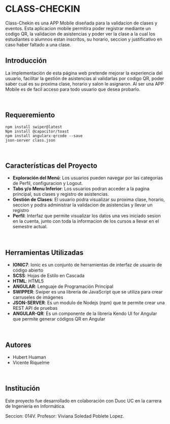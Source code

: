 #  CLASS-CHECKIN

Class-Chekin es una APP Mobile diseñada para la validacion de clases y eventos. Esta aplicacion mobile permitira poder registrar mediante un codigo QR, la validacion de asistencias y poder ver la clase a la cual los estudiantes o alumnos estan inscritos, su horario, seccion y justificativo en caso haber faltado a una clase.
<br>


## Introducción
La implementación de esta página web pretende mejorar la experiencia del usuario, facilitar la gestión de asistencias al validarlas por codigo QR, poder saber cual es su proxima clase, horario y salon le asignaron. Al ser una APP Mobile es de facil acceso para todo usuario que desea probarlo.

<br>

## Requeremiento

    npm install swiper@latest
    Npm install @capacitor/toast
    npm install angularx-qrcode --save
    json-server class.json

<br>

## Características del Proyecto
* **Exploración del Menú**: Los usuarios pueden navegar por las categorías de Perfil, configuracion y Logout.
* **Tabs y/o Menu Inferior**: Los usuarios podran acceder a la pagina principal, sus clases y registro de asistencias.
* **Gestión de Clases**: El usuario podra visualizar su proxima clase, horario, seccion y podra administrar la validacion de asistencias y llevar un registro
* **Perfil**: Interfaz que permite visualizar los datos una ves iniciado sesion en la cuenta, junto con toda la informacion de los cursos a llevar en el semestre actual.

<br>

## Herramientas Utilizadas
* **IONIC7**: Ionic es un conjunto de herramientas de interfaz de usuario de código abierto
* **SCSS**: Hojas de Estilo en Cascada
* **HTML**: HTML5
* **ANGULAR**: Lenguaje de Programación Principal
* **SWIPPER**: Swiper es una librería de JavaScript que se utiliza para crear carruseles de imágenes
* **JSON-SERVER**: Es un modulo de Nodejs (npm) que te permite crear una REST API de pruebas
* **ANGULAR-QR**: Es un componente de la librería Kendo UI for Angular que permite generar códigos QR en Angular

<br>

## Autores
* Hubert Huaman
* Vicente Riquelme

<br>

## Institución
Este proyecto fue desarrollado en colaboración con Duoc UC en la carrera de Ingeniería en Informática.

Seccion: 014V.
Profesor: Viviana Soledad Poblete Lopez.



